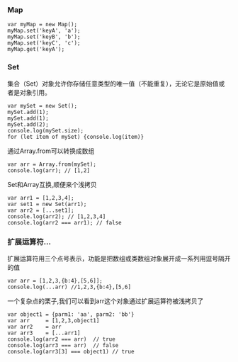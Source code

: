 ### Map

    var myMap = new Map();
    myMap.set('keyA', 'a');
    myMap.set('keyB', 'b');
    myMap.set('keyC', 'c');
    myMap.get('keyA');

### Set
集合（Set）对象允许你存储任意类型的唯一值（不能重复），无论它是原始值或者是对象引用。

    var mySet = new Set();
    mySet.add(1);
    mySet.add(1);
    mySet.add(2);
    console.log(mySet.size);
    for (let item of mySet) {console.log(item)}

通过Array.from可以转换成数组

    var arr = Array.from(mySet);
    console.log(arr); // [1,2]

Set和Array互换,顺便来个浅拷贝

    var arr1 = [1,2,3,4];
    var set1 = new Set(arr1);
    var arr2 = [...set1];
    console.log(arr2); // [1,2,3,4]
    console.log(arr2 === arr1); // false

### 扩展运算符...
扩展运算符用三个点号表示，功能是把数组或类数组对象展开成一系列用逗号隔开的值

    var arr = [1,2,3,{b:4},[5,6]];
    console.log(...arr) //1,2,3,{b:4},[5,6]

一个复杂点的栗子,我们可以看到arr这个对象通过扩展运算符被浅拷贝了

    var object1 = {parm1: 'aa', parm2: 'bb'}
    var arr     = [1,2,3,object1]
    var arr2    = arr
    var arr3    = [...arr1]
    console.log(arr2 === arr)  // true
    console.log(arr3 === arr)  // false
    console.log(arr3[3] === object1) // true
